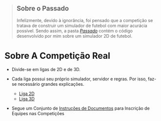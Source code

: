 >##  Sobre o Passado
> Infelizmente, devido à ignorância, foi pensado que a 
> competição se tratava de construir um simulador de 
> futebol com maior acurácia possível. Sendo assim, 
> a pasta [_Passado_](Passado) contém o código desenvolvido 
> por mim sobre um simulador 2D de futebol.

# Sobre A Competição Real

* Divide-se em ligas de 2D e de 3D. 
* Cada liga possui seu próprio simulador, servidor e regras. Por isso, faz-se necessário grandes explicações.
     * [Liga 2D](Liga%202D)
     * [Liga 3D](Liga%203D)

* Segue um Conjunto de [Instruções de Documentos](Instrucoes_de_Documentos.md) para Inscrição de Equipes nas Competições


